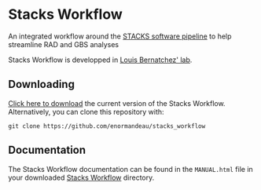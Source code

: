 # Stacks Workflow

An integrated workflow around the [STACKS software pipeline](http://creskolab.uoregon.edu/stacks/) to help streamline RAD and GBS analyses

Stacks Workflow is developped in [Louis Bernatchez' lab](http://www.bio.ulaval.ca/louisbernatchez/presentation.htm).

## Downloading

[Click here to download](https://github.com/enormandeau/stacks_workflow/archive/master.zip)
the current version of the Stacks Workflow. Alternatively, you can clone this repository with:

```
git clone https://github.com/enormandeau/stacks_workflow
```

## Documentation

The Stacks Workflow documentation can be found in the ``MANUAL.html`` file in your downloaded
[Stacks Workflow](https://github.com/enormandeau/stacks_workflow) directory. 

